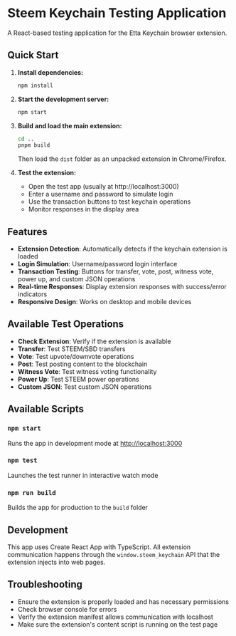 # Steem Keychain Testing Application

A React-based testing application for the Etta Keychain browser extension.

## Quick Start

1. **Install dependencies:**
   ```bash
   npm install
   ```

2. **Start the development server:**
   ```bash
   npm start
   ```

3. **Build and load the main extension:**
   ```bash
   cd ..
   pnpm build
   ```
   Then load the `dist` folder as an unpacked extension in Chrome/Firefox.

4. **Test the extension:**
   - Open the test app (usually at http://localhost:3000)
   - Enter a username and password to simulate login
   - Use the transaction buttons to test keychain operations
   - Monitor responses in the display area

## Features

- **Extension Detection**: Automatically detects if the keychain extension is loaded
- **Login Simulation**: Username/password login interface
- **Transaction Testing**: Buttons for transfer, vote, post, witness vote, power up, and custom JSON operations
- **Real-time Responses**: Display extension responses with success/error indicators
- **Responsive Design**: Works on desktop and mobile devices

## Available Test Operations

- **Check Extension**: Verify if the extension is available
- **Transfer**: Test STEEM/SBD transfers
- **Vote**: Test upvote/downvote operations
- **Post**: Test posting content to the blockchain
- **Witness Vote**: Test witness voting functionality
- **Power Up**: Test STEEM power operations
- **Custom JSON**: Test custom JSON operations

## Available Scripts

### `npm start`
Runs the app in development mode at [http://localhost:3000](http://localhost:3000)

### `npm test`
Launches the test runner in interactive watch mode

### `npm run build`
Builds the app for production to the `build` folder

## Development

This app uses Create React App with TypeScript. All extension communication happens through the `window.steem_keychain` API that the extension injects into web pages.

## Troubleshooting

- Ensure the extension is properly loaded and has necessary permissions
- Check browser console for errors
- Verify the extension manifest allows communication with localhost
- Make sure the extension's content script is running on the test page